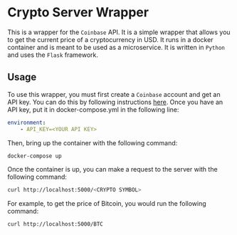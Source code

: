 # Crypto Server Wrapper

This is a wrapper for the `Coinbase` API. It is a simple wrapper that allows you to get the current price of a cryptocurrency in USD. It runs in a docker container and is meant to be used as a microservice. It is written in `Python` and uses the `Flask` framework.

## Usage

To use this wrapper, you must first create a `Coinbase` account and get an API key. You can do this by following instructions [here](https://help.coinbase.com/en/exchange/managing-my-account/how-to-create-an-api-key). Once you have an API key, put it in docker-compose.yml in the following line:

```yaml
environment:
    - API_KEY=<YOUR API KEY>
```

Then, bring up the container with the following command:

```bash
docker-compose up
```

Once the container is up, you can make a request to the server with the following command:

```bash
curl http://localhost:5000/<CRYPTO SYMBOL>
```

For example, to get the price of Bitcoin, you would run the following command:

```bash
curl http://localhost:5000/BTC
```
